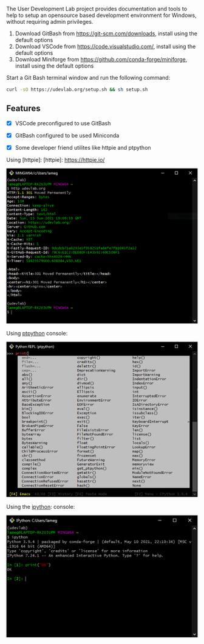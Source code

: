 The User Development Lab project provides documentation and tools to help to setup an opensource based development environment for Windows, without requiring admin privileges.

1. Download GitBash from https://git-scm.com/downloads, install using the default options
1. Download VSCode from https://code.visualstudio.com/, install using the default options
1. Download Miniforge from https://github.com/conda-forge/miniforge, install using the default options

Start a Git Bash terminal window and run the following command:
```sh
curl -sO https://udevlab.org/setup.sh && sh setup.sh
```

## Features

- [x] VSCode preconfigured to use GitBash
- [x] GitBash configured to be used Miniconda
- [x] Some developer friend utilites like httpie and ptpython



Using [httpie]:
[httpie]: https://httpie.io/

![](images/screen.png)

Using [ptpython] console:

[ptpython]: https://github.com/prompt-toolkit/ptpython

![](images/ptpython.png)

Using the [ipython]: console:

[ipython]: https://ipython.org/

![](images/ipython.png)